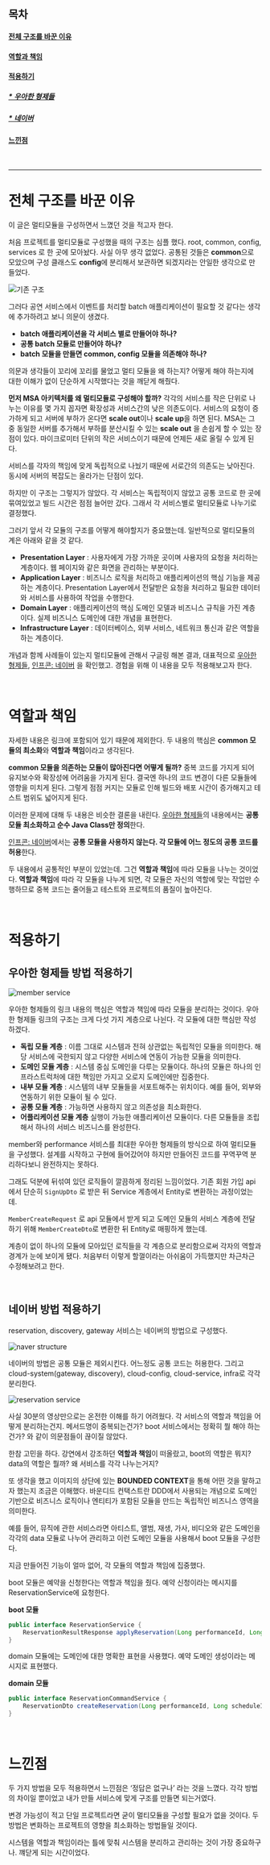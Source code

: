 

## 목차

#### [전체 구조를 바꾼 이유](#전체-구조를-바꾼-이유)

#### [역할과 책임](#역할과-책임-1)

#### [적용하기](#적용하기-1)

##### [\* 우아한 형제들](#우아한-형제들-방법-적용하기)

##### [\* 네이버](#네이버-방법-적용하기)

#### [느낀점](#느낀점-1)

<br>

---

# 전체 구조를 바꾼 이유

이 글은 멀티모듈을 구성하면서 느꼈던 것을 적고자 한다.

처음 프로젝트를 멀티모듈로 구성했을 때의 구조는 심플 했다. root, common, config, services 로 한 곳에 모아놨다. 사실 아무 생각 없었다. 공통된 것들은 **common**으로 모았으며 구성 클래스도 **config**에 분리해서 보관하면 되겠지라는 안일한 생각으로 만들었다.

![기존 구조](./image/legacy_structure.png)

그러다 공연 서비스에서 이벤트를 처리할 batch 애플리케이션이 필요할 것 같다는 생각에 추가하려고 보니 의문이 생겼다.

- **batch 애플리케이션을 각 서비스 별로 만들어야 하나?**
- **공통 batch 모듈로 만들어야 하나?**
- **batch 모듈을 만들면 common, config 모듈을 의존해야 하나?**

의문과 생각들이 꼬리에 꼬리를 물었고 멀티 모듈을 왜 하는지? 어떻게 해야 하는지에 대한 이해가 없이 단순하게 시작했다는 것을 깨닫게 해줬다.

**먼저 MSA 아키텍처를 왜 멀티모듈로 구성해야 할까?** 각각의 서비스를 작은 단위로 나누는 이유를 몇 가지 꼽자면 확장성과 서비스간의 낮은 의존도이다.
서비스의 요청이 증가하게 되고 서버에 부하가 온다면 **scale out**이나 **scale up**을 하면 된다.
MSA는 그 중 동일한 서버를 추가해서 부하를 분산시킬 수 있는 **scale out** 을 손쉽게 할 수 있는 장점이 있다. 마이크로미터 단위의 작은 서비스이기 때문에 언제든 새로 올릴 수 있게 된다. 

서비스를 각자의 책임에 맞게 독립적으로 나눴기 때문에 서로간의 의존도는 낮아진다. 동시에 서버의 복잡도는 올라가는 단점이 있다. 

하지만 이 구조는 그렇지가 않았다. 각 서비스는 독립적이지 않았고 공통 코드로 한 곳에 묶여있었고 빌드 시간은 점점 늘어만 갔다. 그래서 각 서비스별로 멀티모듈로 나누기로 결정했다. 

그러기 앞서 각 모듈의 구조를 어떻게 해야할지가 중요했는데. 일반적으로 멀티모듈의 계은 아래와 같을 것 같다.

- **Presentation Layer** : 사용자에게 가장 가까운 곳이며 사용자의 요청을 처리하는 계층이다. 웹 페이지와 같은 화면을 관리하는 부분이다.
- **Application Layer** : 비즈니스 로직을 처리하고 애플리케이션의 핵심 기능을 제공하는 계층이다. Presentation Layer에서 전달받은 요청을 처리하고 필요한 데이터와 서비스를 사용하여 작업을 수행한다.
- **Domain Layer** : 애플리케이션의 핵심 도메인 모델과 비즈니스 규칙을 가진 계층이다. 실제 비즈니스 도메인에 대한 개념을 표현한다. 
- **Infrastructure Layer** : 데이터베이스, 외부 서비스, 네트워크 통신과 같은 역할을 하는 계층이다.

개념과 함께 사례들이 있는지 멀티모듈에 관해서 구글링 해본 결과, 대표적으로 [우아한 형제들](https://techblog.woowahan.com/2637/), [인프콘: 네이버](https://www.youtube.com/watch?v=ipDzLJK-7Kc) 을 확인했고. 경험을 위해 이 내용을 모두 적용해보고자 한다.

<br>

# 역할과 책임

자세한 내용은 링크에 포함되어 있기 때문에 제외한다. 두 내용의 핵심은 **common 모듈의 최소화**와 **역할과 책임**이라고 생각된다.

**common 모듈을 의존하는 모듈이 많아진다면 어떻게 될까?** 중복 코드를 가지게 되어 유지보수와 확장성에 어려움을 가지게 된다. 결국엔 하나의 코드 변경이 다른 모듈들에 영향을 미치게 된다.
그렇게 점점 커지는 모듈로 인해 빌드와 배포 시간이 증가해지고 테스트 범위도 넓어지게 된다.

이러한 문제에 대해 두 내용은 비슷한 결론을 내린다. [우아한 형제들](https://techblog.woowahan.com/2637/)의 내용에서는 **공통 모듈 최소화하고 순수 Java Class만 정의**한다.

[인프콘: 네이버](https://www.youtube.com/watch?v=ipDzLJK-7Kc)에서는 **공통 모듈을 사용하지 않는다. 각 모듈에 어느 정도의 공통 코드를 허용**한다.

두 내용에서 공통적인 부분이 있었는데. 그건 **역할과 책임**에 따라 모듈을 나누는 것이었다. **역할과 책임**에 따라 각 모듈을 나누게 되면, 각 모듈은 자신의 역할에 맞는 작업만 수행하므로 중복 코드는 줄어들고 테스트와 프로젝트의 품질이 높아진다.

<br>

# 적용하기

## 우아한 형제들 방법 적용하기

![member service](./image/member_structure.png)

우아한 형제들의 링크 내용의 핵심은 역할과 책임에 따라 모듈을 분리하는 것이다. 
우아한 형제들 링크의 구조는 크게 다섯 가지 계층으로 나뉜다. 각 모듈에 대한 핵심만 작성하겠다.

- **독립 모듈 계층** : 이름 그대로 시스템과 전혀 상관없는 독립적인 모듈을 의미한다. 해당 서비스에 국한되지 않고 다양한 서비스에 연동이 가능한 모듈을 의미한다. 
- **도메인 모듈 계층** : 시스템 중심 도메인을 다루는 모듈이다. 하나의 모듈은 하나의 인프라스트럭처에 대한 책임만 가지고 오로지 도메인에만 집중한다.
- **내부 모듈 계층** : 시스템의 내부 모듈들을 서포트해주는 위치이다. 예를 들어, 외부와 연동하기 위한 모듈이 될 수 있다.
- **공통 모듈 계층** : 가능하면 사용하지 않고 의존성을 최소화한다. 
- **어플리케이션 모듈 계층** 실행이 가능한 애플리케이션 모듈이다. 다른 모듈들을 조립해서 하나의 서비스 비즈니스를 완성한다. 

member와 performance 서비스를 최대한 우아한 형제들의 방식으로 하여 멀티모듈을 구성했다.
설계를 시작하고 구현에 들어갔어야 하지만 만들어진 코드를 꾸역꾸역 분리하다보니 완전하지는 못하다.

그래도 덕분에 뒤섞여 있던 로직들이 깔끔하게 정리된 느낌이었다. 기존 회원 가입 api에서 단순히 `SignUpDto` 로 받은 뒤 Service 계층에서 Entity로 변환하는 과정이었는데.

`MemberCreateRequest` 로 api 모듈에서 받게 되고 도메인 모듈의 서비스 계층에 전달하기 위해 `MemberCreateDto`로 변환한 뒤 Entity로 매핑하게 했는데.

계층이 없이 하나의 모듈에 모아있던 로직들을 각 계층으로 분리함으로써 각자의 역할과 경계가 눈에 보이게 됐다. 처음부터 이렇게 할껄이라는 아쉬움이 가득했지만 차근차근 수정해보려고 한다.

<br>

## 네이버 방법 적용하기

reservation, discovery, gateway 서비스는 네이버의 방법으로 구성했다.

![naver structure](./image/naver_structure.png)

네이버의 방법은 공통 모듈은 제외시킨다. 어느정도 공통 코드는 허용한다. 그리고 cloud-system(gateway, discovery), cloud-config, cloud-service, infra로 각각 분리한다.

![reservation service](./image/reservation_structure.png)

사실 30분의 영상만으로는 온전한 이해를 하기 어려웠다. 각 서비스의 역할과 책임을 어떻게 분리하는건지. 메서드명이 중복되는건가? boot 서비스에서는 정확히 뭘 해야 하는건가? 와 같이 의문점들이 끊이질 않았다.

한참 고민을 하다. 강연에서 강조하던 **역할과 책임**이 떠올랐고, boot의 역할은 뭐지? data의 역할은 뭘까? 왜 서비스를 각각 나누는거지?

또 생각을 했고 이미지의 상단에 있는 **BOUNDED CONTEXT**을 통해 어떤 것을 말하고자 했는지 조금은 이해했다. 바운디드 컨택스트란 DDD에서 사용되는 개념으로 도메인 기반으로 비즈니스 로직이나 엔티티가 포함된 모듈을 만드는 독립적인 비즈니스 영역을 의미한다.

예를 들어, 뮤직에 관한 서비스라면 아티스트, 앨범, 재생, 가사, 비디오와 같은 도메인을 각각의 data 모듈로 나누어 관리하고 이런 도메인 모듈을 사용해서 boot 모듈을 구성한다.

지금 만들어진 기능이 얼마 없어, 각 모듈의 역할과 책임에 집중했다.

boot 모듈은 예약을 신청한다는 역할과 책임을 줬다. 예약 신청이라는 메시지를 ReservationService에 요청한다.

**boot 모듈**

```java
public interface ReservationService {
    ReservationResultResponse applyReservation(Long performanceId, Long scheduleId, ReservationApplyRequest reservationApplyRequest);
}
```

domain 모듈에는 도메인에 대한 명확한 표현을 사용했다. 예약 도메인 생성이라는 메시지로 표현했다.

**domain 모듈**

```java
public interface ReservationCommandService {
    ReservationDto createReservation(Long performanceId, Long scheduleId, ReservationDto reservationDto);
}
```

<br>

# 느낀점

두 가지 방법을 모두 적용하면서 느낀점은 ‘정답은 없구나’ 라는 것을 느꼈다. 각각 방법의 차이일 뿐이었고 내가 만들 서비스에 맞게 구조를 만들면 되는거였다.

변경 가능성이 적고 단일 프로젝트라면 굳이 멀티모듈을 구성할 필요가 없을 것이다. 두 방법은 변화하는 프로젝트의 영향을 최소화하는 방법들일 것이다.

시스템을 역할과 책임이라는 틀에 맞춰 시스템을 분리하고 관리하는 것이 가장 중요하구나. 꺠닫게 되는 시간이었다.